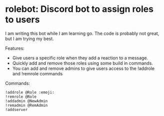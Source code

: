 # rolebot: Discord bot to assign roles to users
I am writing this bot while I am learning go. The code
is probably not great, but I am trying my best.

Features:
- Give users a specific role when they add a reaction to a message.
- Quickly add and remove those roles using some build in commands.
- You can add and remove admins to give users access to the !addrole and !remrole commands

Commands:

```
!addrole @Role :emoji:
!remrole @Role
!addadmin @NewAdmin
!remadmin @RemAdmin
!addserver
```
